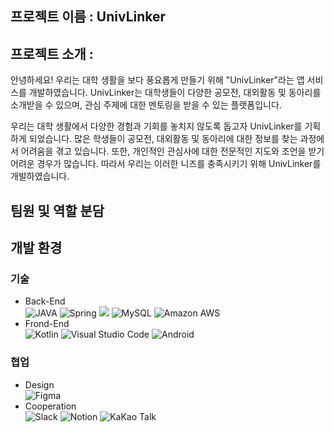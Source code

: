 ## 프로젝트 이름 : UnivLinker


## 프로젝트 소개 :
안녕하세요! 우리는 대학 생활을 보다 풍요롭게 만들기 위해 "UnivLinker"라는 앱 서비스를 개발하였습니다. UnivLinker는 대학생들이 다양한 공모전, 대외활동 및 동아리를 소개받을 수 있으며, 관심 주제에 대한 멘토링을 받을 수 있는 플랫폼입니다.

우리는 대학 생활에서 다양한 경험과 기회를 놓치지 않도록 돕고자 UnivLinker를 기획하게 되었습니다. 많은 학생들이 공모전, 대외활동 및 동아리에 대한 정보를 찾는 과정에서 어려움을 겪고 있습니다. 또한, 개인적인 관심사에 대한 전문적인 지도와 조언을 받기 어려운 경우가 많습니다. 따라서 우리는 이러한 니즈를 충족시키기 위해 UnivLinker를 개발하였습니다.




## 팀원 및 역할 분담


## 개발 환경

### 기술


- Back-End<br>
   <img alt="JAVA" src ="https://img.shields.io/badge/JAVA-C9284D.svg?&style=for-the-badge&logo=java&logoColor=white"/></a> <img alt="Spring" src ="https://img.shields.io/badge/Spring-6DB33F.svg?style=for-the-badge&logo=Spring&logoColor=white"/> <img src="https://img.shields.io/badge/spring boot-6DB33F?style=for-the-badge&logo=spring boot&logoColor=white"> <img alt=" MySQL" src ="https://img.shields.io/badge/MySQL-003545.svg?&style=for-the-badge&logo=MySQL&logoColor=white"/> <img alt="Amazon AWS" src ="https://img.shields.io/badge/Amazon AWS-FF9900.svg?&style=for-the-badge&logo=Amazon AWS&logoColor=white"/>
- Frond-End<br>
   <img alt="Kotlin" src ="https://img.shields.io/badge/Kotlin-7F52FF?&style=for-the-badge&logo=Kotlin&logoColor=white"/>  <img alt="Visual Studio Code" src ="https://img.shields.io/badge/Android Studio-3DDC84?&style=for-the-badge&logo=Android Studio&logoColor=white"/>  <img alt="Android" src ="https://img.shields.io/badge/Android-3DDC84?&style=for-the-badge&logo=Android&logoColor=white"/>


### 협업

- Design<br>
   <img alt="Figma" src ="https://img.shields.io/badge/Figma-F24E1E?&style=for-the-badge&logo=Figma&logoColor=white"/>
- Cooperation <br>
    <img alt="Slack" src ="https://img.shields.io/badge/Slack-4A154B?&style=for-the-badge&logo=Slack&logoColor=white"/>  <img alt="Notion" src ="https://img.shields.io/badge/Notion-000000?&style=for-the-badge&logo=KakaoTalk&logoColor=white"/> <img alt="KaKao Talk" src ="https://img.shields.io/badge/KakaoTalk-FFCD00?&style=for-the-badge&logo=KakaoTalk&logoColor=white"/>

###
